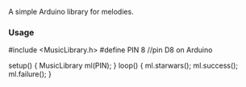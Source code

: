 A simple Arduino library for melodies.

### Usage

\#include <MusicLibrary.h>
\#define PIN 8 //pin D8 on Arduino

setup() {
  MusicLibrary ml(PIN);
}
loop() {
 ml.starwars();
 ml.success();
 ml.failure();
}
